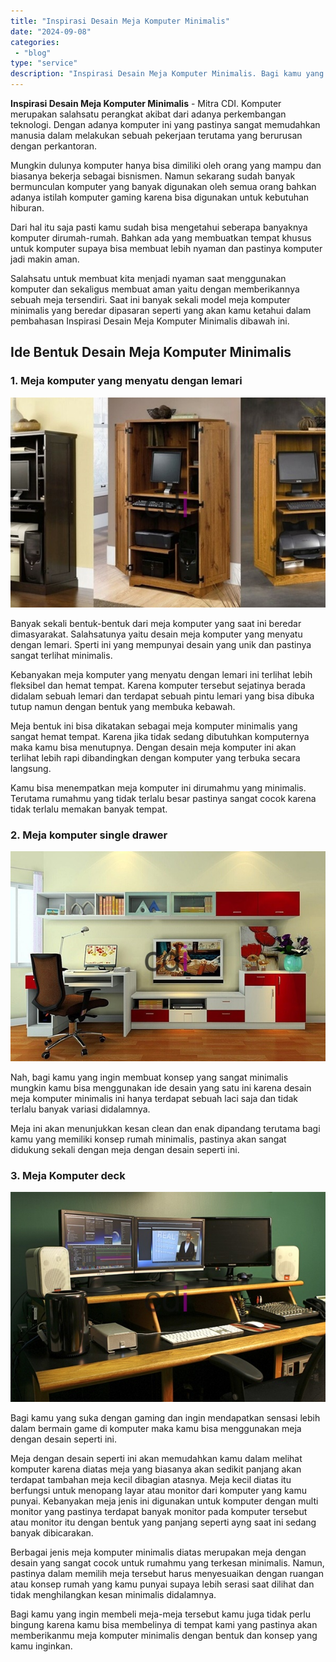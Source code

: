 ```yaml
---
title: "Inspirasi Desain Meja Komputer Minimalis"
date: "2024-09-08"
categories:
 - "blog"
type: "service"
description: "Inspirasi Desain Meja Komputer Minimalis. Bagi kamu yang ingin membeli meja-meja tersebut kamu juga tidak perlu bingung karena kamu bisa membelinya di tempat..."
---
```


**Inspirasi Desain Meja Komputer Minimalis** - Mitra CDI. Komputer merupakan salahsatu perangkat akibat dari adanya perkembangan teknologi. Dengan adanya komputer ini yang pastinya sangat memudahkan manusia dalam melakukan sebuah pekerjaan terutama yang berurusan dengan perkantoran.

Mungkin dulunya komputer hanya bisa dimiliki oleh orang yang mampu dan biasanya bekerja sebagai bisnismen. Namun sekarang sudah banyak bermunculan komputer yang banyak digunakan oleh semua orang bahkan adanya istilah komputer gaming karena bisa digunakan untuk kebutuhan hiburan.

Dari hal itu saja pasti kamu sudah bisa mengetahui seberapa banyaknya komputer dirumah-rumah. Bahkan ada yang membuatkan tempat khusus untuk komputer supaya bisa membuat lebih nyaman dan pastinya komputer jadi makin aman.

Salahsatu untuk membuat kita menjadi nyaman saat menggunakan komputer dan sekaligus membuat aman yaitu dengan memberikannya sebuah meja tersendiri. Saat ini banyak sekali model meja komputer minimalis yang beredar dipasaran seperti yang akan kamu ketahui dalam pembahasan Inspirasi Desain Meja Komputer Minimalis dibawah ini.

## Ide Bentuk Desain Meja Komputer Minimalis

### 1\. Meja komputer yang menyatu dengan lemari

![Desain Meja Komputer](/images/blog/meja-komputer-002.jpg)

Banyak sekali bentuk-bentuk dari meja komputer yang saat ini beredar dimasyarakat. Salahsatunya yaitu desain meja komputer yang menyatu dengan lemari. Sperti ini yang mempunyai desain yang unik dan pastinya sangat terlihat minimalis.

Kebanyakan meja komputer yang menyatu dengan lemari ini terlihat lebih fleksibel dan hemat tempat. Karena komputer tersebut sejatinya berada didalam sebuah lemari dan terdapat sebuah pintu lemari yang bisa dibuka tutup namun dengan bentuk yang membuka kebawah.

Meja bentuk ini bisa dikatakan sebagai meja komputer minimalis yang sangat hemat tempat. Karena jika tidak sedang dibutuhkan komputernya maka kamu bisa menutupnya. Dengan desain meja komputer ini akan terlihat lebih rapi dibandingkan dengan komputer yang terbuka secara langsung.

Kamu bisa menempatkan meja komputer ini dirumahmu yang minimalis. Terutama rumahmu yang tidak terlalu besar pastinya sangat cocok karena tidak terlalu memakan banyak tempat.

### 2\. Meja komputer single drawer

![Desain Meja Komputer](/images/blog/meja-komputer-001.jpg)

Nah, bagi kamu yang ingin membuat konsep yang sangat minimalis mungkin kamu bisa menggunakan ide desain yang satu ini karena desain meja komputer minimalis ini hanya terdapat sebuah laci saja dan tidak terlalu banyak variasi didalamnya.

Meja ini akan menunjukkan kesan clean dan enak dipandang terutama bagi kamu yang memiliki konsep rumah minimalis, pastinya akan sangat didukung sekali dengan meja dengan desain seperti ini.

### 3\. Meja Komputer deck

![Desain Meja Komputer](/images/blog/meja-komputer-003.jpg)

Bagi kamu yang suka dengan gaming dan ingin mendapatkan sensasi lebih dalam bermain game di komputer maka kamu bisa menggunakan meja dengan desain seperti ini.

Meja dengan desain seperti ini akan memudahkan kamu dalam melihat komputer karena diatas meja yang biasanya akan sedikit panjang akan terdapat tambahan meja kecil dibagian atasnya. Meja kecil diatas itu berfungsi untuk menopang layar atau monitor dari komputer yang kamu punyai. Kebanyakan meja jenis ini digunakan untuk komputer dengan multi monitor yang pastinya terdapat banyak monitor pada komputer tersebut atau monitor itu dengan bentuk yang panjang seperti ayng saat ini sedang banyak dibicarakan.

Berbagai jenis meja komputer minimalis diatas merupakan meja dengan desain yang sangat cocok untuk rumahmu yang terkesan minimalis. Namun, pastinya dalam memilih meja tersebut harus menyesuaikan dengan ruangan atau konsep rumah yang kamu punyai supaya lebih serasi saat dilihat dan tidak menghilangkan kesan minimalis didalamnya.

Bagi kamu yang ingin membeli meja-meja tersebut kamu juga tidak perlu bingung karena kamu bisa membelinya di tempat kami yang pastinya akan memberikanmu meja komputer minimalis dengan bentuk dan konsep yang kamu inginkan.

